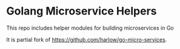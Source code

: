 # Golang Microservice Helpers

This repo includes helper modules for building microservices in Go

It is partial fork of https://github.com/harlow/go-micro-services.